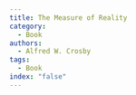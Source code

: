 ```yaml
---
title: The Measure of Reality
category:
  - Book
authors:
  - Alfred W. Crosby
tags:
  - Book
index: "false"
---
```

